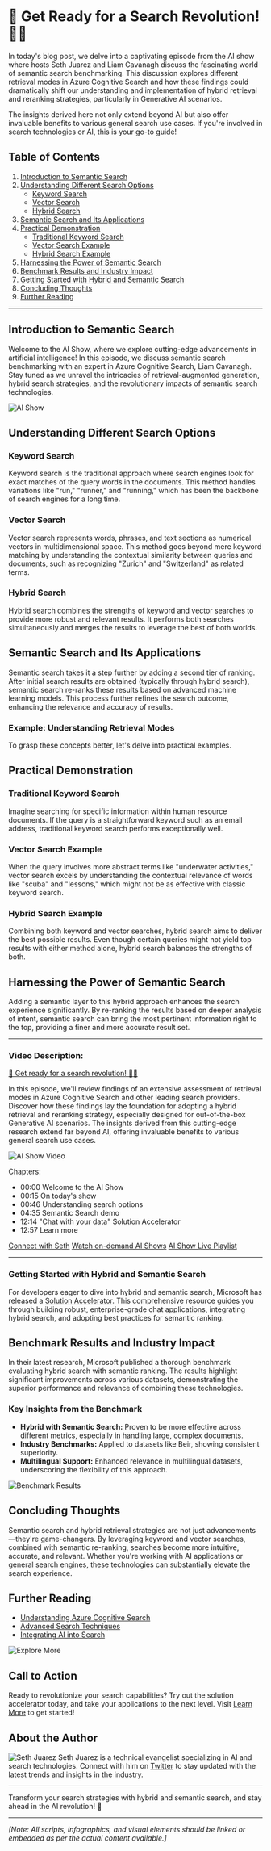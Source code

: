 # 🚀 Get Ready for a Search Revolution! 🕵️‍♂️

In today's blog post, we delve into a captivating episode from the AI show where hosts Seth Juarez and Liam Cavanagh discuss the fascinating world of semantic search benchmarking. This discussion explores different retrieval modes in Azure Cognitive Search and how these findings could dramatically shift our understanding and implementation of hybrid retrieval and reranking strategies, particularly in Generative AI scenarios.

The insights derived here not only extend beyond AI but also offer invaluable benefits to various general search use cases. If you're involved in search technologies or AI, this is your go-to guide!

## Table of Contents

1. [Introduction to Semantic Search](#introduction-to-semantic-search)
2. [Understanding Different Search Options](#understanding-different-search-options)
   - [Keyword Search](#keyword-search)
   - [Vector Search](#vector-search)
   - [Hybrid Search](#hybrid-search)
3. [Semantic Search and Its Applications](#semantic-search-and-its-applications)
4. [Practical Demonstration](#practical-demonstration)
   - [Traditional Keyword Search](#traditional-keyword-search)
   - [Vector Search Example](#vector-search-example)
   - [Hybrid Search Example](#hybrid-search-example)
5. [Harnessing the Power of Semantic Search](#harnessing-the-power-of-semantic-search)
6. [Benchmark Results and Industry Impact](#benchmark-results-and-industry-impact)
7. [Getting Started with Hybrid and Semantic Search](#getting-started-with-hybrid-and-semantic-search)
8. [Concluding Thoughts](#concluding-thoughts)
9. [Further Reading](#further-reading)

---

## Introduction to Semantic Search

Welcome to the AI Show, where we explore cutting-edge advancements in artificial intelligence! In this episode, we discuss semantic search benchmarking with an expert in Azure Cognitive Search, Liam Cavanagh. Stay tuned as we unravel the intricacies of retrieval-augmented generation, hybrid search strategies, and the revolutionary impacts of semantic search technologies.

![AI Show](https://example.com/aishow.jpg)

## Understanding Different Search Options

### Keyword Search

Keyword search is the traditional approach where search engines look for exact matches of the query words in the documents. This method handles variations like "run," "runner," and "running," which has been the backbone of search engines for a long time.

### Vector Search

Vector search represents words, phrases, and text sections as numerical vectors in multidimensional space. This method goes beyond mere keyword matching by understanding the contextual similarity between queries and documents, such as recognizing "Zurich" and "Switzerland" as related terms.

### Hybrid Search

Hybrid search combines the strengths of keyword and vector searches to provide more robust and relevant results. It performs both searches simultaneously and merges the results to leverage the best of both worlds.

## Semantic Search and Its Applications

Semantic search takes it a step further by adding a second tier of ranking. After initial search results are obtained (typically through hybrid search), semantic search re-ranks these results based on advanced machine learning models. This process further refines the search outcome, enhancing the relevance and accuracy of results.

### Example: Understanding Retrieval Modes

To grasp these concepts better, let's delve into practical examples.

## Practical Demonstration

### Traditional Keyword Search

Imagine searching for specific information within human resource documents. If the query is a straightforward keyword such as an email address, traditional keyword search performs exceptionally well.

### Vector Search Example

When the query involves more abstract terms like "underwater activities," vector search excels by understanding the contextual relevance of words like "scuba" and "lessons," which might not be as effective with classic keyword search.

### Hybrid Search Example

Combining both keyword and vector searches, hybrid search aims to deliver the best possible results. Even though certain queries might not yield top results with either method alone, hybrid search balances the strengths of both.

## Harnessing the Power of Semantic Search

Adding a semantic layer to this hybrid approach enhances the search experience significantly. By re-ranking the results based on deeper analysis of intent, semantic search can bring the most pertinent information right to the top, providing a finer and more accurate result set.

---

### Video Description:
[🚀 Get ready for a search revolution! 🕵️‍♂️](https://aka.ms/chatwithyourdatasolutionaccelerator)

In this episode, we'll review findings of an extensive assessment of retrieval modes in Azure Cognitive Search and other leading search providers. Discover how these findings lay the foundation for adopting a hybrid retrieval and reranking strategy, especially designed for out-of-the-box Generative AI scenarios. The insights derived from this cutting-edge research extend far beyond AI, offering invaluable benefits to various general search use cases.

![AI Show Video](https://example.com/video-thumbnail.jpg)

Chapters:
- 00:00 Welcome to the AI Show
- 00:15 On today's show
- 00:46 Understanding search options
- 04:35 Semantic Search demo
- 12:14 "Chat with your data" Solution Accelerator
- 12:57 Learn more 

[Connect with Seth](https://twitter.com/sethjuarez)
[Watch on-demand AI Shows](https://aka.ms/AIShow/OnDemand)
[AI Show Live Playlist](https://aka.ms/AIShowPlaylist) 

---

### Getting Started with Hybrid and Semantic Search

For developers eager to dive into hybrid and semantic search, Microsoft has released a [Solution Accelerator](https://aka.ms/chatwithyourdatasolutionaccelerator). This comprehensive resource guides you through building robust, enterprise-grade chat applications, integrating hybrid search, and adopting best practices for semantic ranking.

## Benchmark Results and Industry Impact

In their latest research, Microsoft published a thorough benchmark evaluating hybrid search with semantic ranking. The results highlight significant improvements across various datasets, demonstrating the superior performance and relevance of combining these technologies.

### Key Insights from the Benchmark

- **Hybrid with Semantic Search:** Proven to be more effective across different metrics, especially in handling large, complex documents.
- **Industry Benchmarks:** Applied to datasets like Beir, showing consistent superiority.
- **Multilingual Support:** Enhanced relevance in multilingual datasets, underscoring the flexibility of this approach.

![Benchmark Results](https://example.com/benchmark-results.jpg)

## Concluding Thoughts

Semantic search and hybrid retrieval strategies are not just advancements—they're game-changers. By leveraging keyword and vector searches, combined with semantic re-ranking, searches become more intuitive, accurate, and relevant. Whether you're working with AI applications or general search engines, these technologies can substantially elevate the search experience.

## Further Reading

- [Understanding Azure Cognitive Search](https://docs.microsoft.com/en-us/azure/search/search-what-is-azure-search)
- [Advanced Search Techniques](https://medium.com/@searchtech/advanced-search-techniques)
- [Integrating AI into Search](https://www.oreilly.com/library/view/integrating-ai-with/9781492071726/)

![Explore More](https://example.com/explore-more.jpg)

## Call to Action

Ready to revolutionize your search capabilities? Try out the solution accelerator today, and take your applications to the next level. Visit [Learn More](https://aka.ms/chatwithyourdatasolutionaccelerator) to get started!

## About the Author

![Seth Juarez](https://example.com/seth-juarez.jpg)
Seth Juarez is a technical evangelist specializing in AI and search technologies. Connect with him on [Twitter](https://twitter.com/sethjuarez) to stay updated with the latest trends and insights in the industry.

---

Transform your search strategies with hybrid and semantic search, and stay ahead in the AI revolution! 🚀

--- 

*[Note: All scripts, infographics, and visual elements should be linked or embedded as per the actual content available.]*